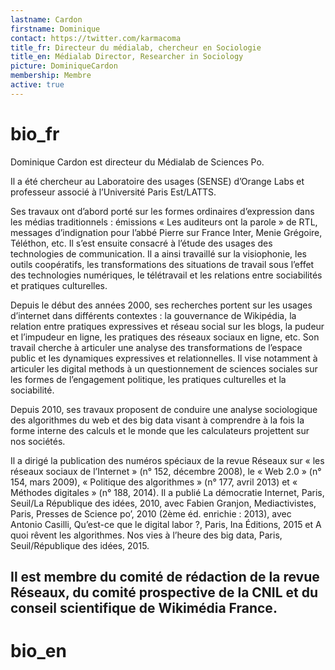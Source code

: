 ```yaml
---
lastname: Cardon
firstname: Dominique
contact: https://twitter.com/karmacoma
title_fr: Directeur du médialab, chercheur en Sociologie
title_en: Médialab Director, Researcher in Sociology
picture: DominiqueCardon
membership: Membre
active: true
---
```


# bio_fr

Dominique Cardon est directeur du Médialab de Sciences Po.

Il a été chercheur au Laboratoire des usages (SENSE) d’Orange Labs et professeur associé à l’Université Paris Est/LATTS.

Ses travaux ont d’abord porté sur les formes ordinaires d’expression dans les médias traditionnels : émissions « Les auditeurs ont la parole » de RTL, messages d’indignation pour l’abbé Pierre sur France Inter, Menie Grégoire, Téléthon, etc. Il s’est ensuite consacré à l’étude des usages des technologies de communication. Il a ainsi travaillé sur la visiophonie, les outils coopératifs, les transformations des situations de travail sous l’effet des technologies numériques, le télétravail et les relations entre sociabilités et pratiques culturelles.

Depuis le début des années 2000, ses recherches portent sur les usages d’internet dans différents contextes : la gouvernance de Wikipédia, la relation entre pratiques expressives et réseau social sur les blogs, la pudeur et l’impudeur en ligne, les pratiques des réseaux sociaux en ligne, etc. Son travail cherche à articuler une analyse des transformations de l’espace public et les dynamiques expressives et relationnelles. Il vise notamment à articuler les digital methods à un questionnement de sciences sociales sur les formes de l’engagement politique, les pratiques culturelles et la sociabilité.

Depuis 2010, ses travaux proposent de conduire une analyse sociologique des algorithmes du web et des big data visant à comprendre à la fois la forme interne des calculs et le monde que les calculateurs projettent sur nos sociétés.

Il a dirigé la publication des numéros spéciaux de la revue Réseaux sur « les réseaux sociaux de l’Internet » (n° 152, décembre 2008), le « Web 2.0 » (n° 154, mars 2009), « Politique des algorithmes » (n° 177, avril 2013) et « Méthodes digitales » (n° 188, 2014). Il a publié La démocratie Internet, Paris, Seuil/La République des idées, 2010, avec Fabien Granjon, Mediactivistes, Paris, Presses de Science po’, 2010 (2ème éd. enrichie : 2013), avec Antonio Casilli, Qu’est-ce que le digital labor ?, Paris, Ina Éditions, 2015 et A quoi rêvent les algorithmes. Nos vies à l’heure des big data, Paris, Seuil/République des idées, 2015.

Il est membre du comité de rédaction de la revue Réseaux, du comité prospective de la CNIL et du conseil scientifique de Wikimédia France.
---

# bio_en

